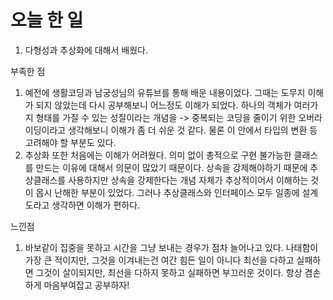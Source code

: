 # 오늘 한 일

1) 다형성과 추상화에 대해서 배웠다. 

부족한 점
1) 예전에 생활코딩과 남궁성님의 유튜브를 통해 배운 내용이었다. 그때는 도무지 이해가 되지 않았는데 
다시 공부해보니 어느정도 이해가 되었다. 하나의 객체가 여러가지 형태를 가질 수 있는 성질이라는 개념을 -> 중복되는
코딩을 줄이기 위한 오버라이딩이라고 생각해보니 이해가 좀 더 쉬운 것 같다. 
물론 이 안에서 타입의 변환 등 고려해야 할 부분도 있다.
2) 추상화 또한 처음에는 이해가 어려웠다. 의미 없이 총적으로 구현 불가능한 클래스를 만드는 이유에 대해서 의문이 많았기 때문이다.
상속을 강제해야하기 때문에 추상클래스를 사용하지만 상속을 강제한다는 개념 자체가 추상적이어서 이해하는 것이 몹시 난해한 부분이 있었다.
그러나 추상클래스와 인터페이스 모두 일종에 설계도라고 생각하면 이해가 편하다. 

느낀점
1) 바보같이 집중을 못하고 시간을 그냥 보내는 경우가 점차 늘어나고 있다. 나태함이 가장 큰 적이지만, 그것을 이겨내는건 여간 힘든 일이 아니다
최선을 다하고 실패하면 그것이 살이되지만, 최선을 다하지 못하고 실패하면 부끄러운 것이다. 항상 겸손하게 마음부여잡고 공부하자!